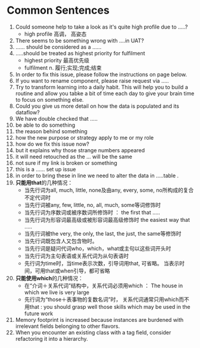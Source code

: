 # Common Sentences

1. Could someone help to take a look as it's quite high profile due to .....?
   * high profile   高调， 高姿态
2. There seems to be something wrong with ....in UAT?
3. ...... should be considered as  a ......
4. .....should be treated as  highest priority for fulfilment
   - highest priority   最高优先级
   - fulfilment   n. 履行;实现;完成;结束
5. In order to fix this issue, please follow the instructions on page below.
6. If you want to rename component, please raise request via .....
7. Try to transform learning into a daily habit. This will help you to build a routine and allow you tabke a bit of time each day to give your brain time to focus on something else.
8. Could you give us more detail on how the data is populated and its dataflow?
9. We have double checked that .....
10. be able to do something
11. the reason behind something
12. how the new purpose or strategy apply to me or my role
13. how do we fix this issue now?
14. but it explains why those strange numbers appeared
15. it will need retouched as the ... will be the same
16. not sure if my link is broken or something
17. this is a ......  set up issue
18. in order to bring these in line we need to alter the data in .....table .
19. **只能用that**的几种情况：
    - 当先行词为all, much, little, none及由any, every, some, no所构成的复合不定代词时
    - 当先行词被any, few, little, no, all, much, some等词修饰时
    - 当先行词为序数词或被序数词所修饰时   ：  the first that .....
    - 当先行词为形容词最高级或被形容词最高级修饰时   the easiest way that .....
    - 当先行词被the very, the only, the last, the just, the same等修饰时
    - 当先行词既包含人又包含物时。
    - 当先行词是疑问代词who，which，what或主句以这些词开头时
    - 当先行词为主句表语或关系代词为从句表语时
    - 先行词为time时，当time表示次数，引导词用that, 可省略。 当表示时间，可用that或when引导，都可省略
20. **只能使用which**的几种情况：
    - 在“介词＋关系代词”结构中，关系代词必须用which   ：   The house in which we live is very large
    - 先行词为“those＋表事物的复数名词”时， 关系代词通常只用which而不用that  :   you should grasp well those skills which may be used in the future work
21. Memory footprint is increased because instances are burdened with irrelevant fields belonging to other flavors.
22. When you encounter an existing class with a tag field, consider refactoring it into a hierarchy.

  